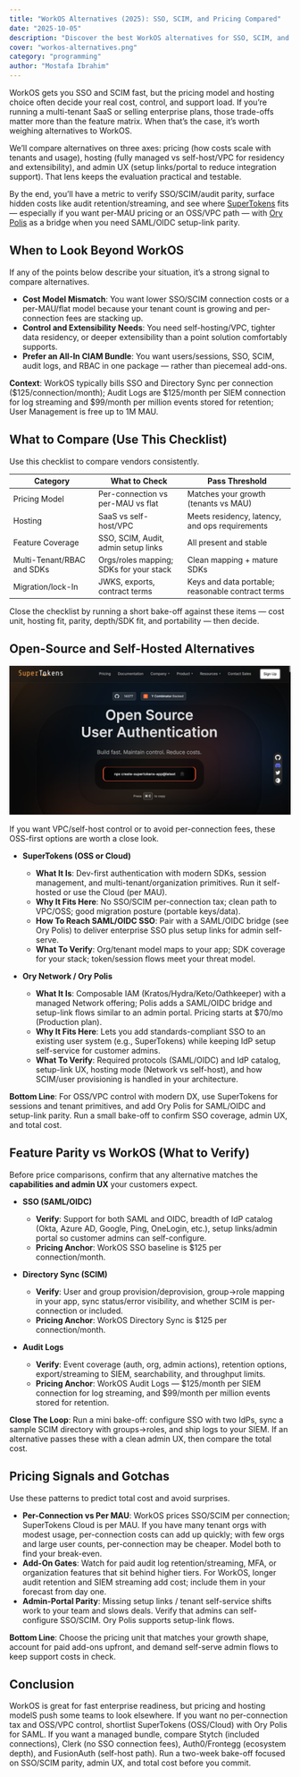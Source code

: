 ```yaml
---
title: "WorkOS Alternatives (2025): SSO, SCIM, and Pricing Compared"
date: "2025-10-05"
description: "Discover the best WorkOS alternatives for SSO, SCIM, and audit logs — open-source and managed options, pricing signals, and when SuperTokens fits."
cover: "workos-alternatives.png"
category: "programming"
author: "Mostafa Ibrahim"
---
```


WorkOS gets you SSO and SCIM fast, but the pricing model and hosting choice often decide your real cost, control, and support load. If you’re running a multi-tenant SaaS or selling enterprise plans, those trade-offs matter more than the feature matrix. When that’s the case, it’s worth weighing alternatives to WorkOS.

We’ll compare alternatives on three axes: pricing (how costs scale with tenants and usage), hosting (fully managed vs self-host/VPC for residency and extensibility), and admin UX (setup links/portal to reduce integration support). That lens keeps the evaluation practical and testable.

By the end, you’ll have a metric to verify SSO/SCIM/audit parity, surface hidden costs like audit retention/streaming, and see where [SuperTokens](https://supertokens.com/) fits &mdash; especially if you want per-MAU pricing or an OSS/VPC path &mdash; with [Ory Polis](https://www.ory.sh/polis) as a bridge when you need SAML/OIDC setup-link parity.

## When to Look Beyond WorkOS

If any of the points below describe your situation, it’s a strong signal to compare alternatives.

- **Cost Model Mismatch**: You want lower SSO/SCIM connection costs or a per-MAU/flat model because your tenant count is growing and per-connection fees are stacking up.
- **Control and Extensibility Needs**: You need self-hosting/VPC, tighter data residency, or deeper extensibility than a point solution comfortably supports.
- **Prefer an All-In CIAM Bundle**: You want users/sessions, SSO, SCIM, audit logs, and RBAC in one package &mdash; rather than piecemeal add-ons.

**Context**: WorkOS typically bills SSO and Directory Sync per connection ($125/connection/month); Audit Logs are $125/month per SIEM connection for log streaming and $99/month per million events stored for retention; User Management is free up to 1M MAU.

## What to Compare (Use This Checklist)

Use this checklist to compare vendors consistently.

|Category|What to Check|Pass Threshold|
|---|---|---|
|Pricing Model|Per-connection vs per-MAU vs flat|Matches your growth (tenants vs MAU)|
|Hosting|SaaS vs self-host/VPC|Meets residency, latency, and ops requirements|
|Feature Coverage|SSO, SCIM, Audit, admin setup links|All present and stable|
|Multi-Tenant/RBAC and SDKs|Orgs/roles mapping; SDKs for your stack|Clean mapping + mature SDKs|
|Migration/lock-In|JWKS, exports, contract terms|Keys and data portable; reasonable contract terms|

Close the checklist by running a short bake-off against these items &mdash; cost unit, hosting fit, parity, depth/SDK fit, and portability &mdash; then decide.

## Open-Source and Self-Hosted Alternatives

![Supertokens](./Supertokens.png)

If you want VPC/self-host control or to avoid per-connection fees, these OSS-first options are worth a close look.

- **SuperTokens (OSS or Cloud)**

    - **What It Is**: Dev-first authentication with modern SDKs, session management, and multi-tenant/organization primitives. Run it self-hosted or use the Cloud (per MAU).
    - **Why It Fits Here**: No SSO/SCIM per-connection tax; clean path to VPC/OSS; good migration posture (portable keys/data).
    - **How To Reach SAML/OIDC SSO**: Pair with a SAML/OIDC bridge (see Ory Polis) to deliver enterprise SSO plus setup links for admin self-serve.
    - **What To Verify**: Org/tenant model maps to your app; SDK coverage for your stack; token/session flows meet your threat model.

- **Ory Network / Ory Polis**

    - **What It Is**: Composable IAM (Kratos/Hydra/Keto/Oathkeeper) with a managed Network offering; Polis adds a SAML/OIDC bridge and setup-link flows similar to an admin portal. Pricing starts at $70/mo (Production plan).
    - **Why It Fits Here**: Lets you add standards-compliant SSO to an existing user system (e.g., SuperTokens) while keeping IdP setup self-service for customer admins.
    - **What To Verify**: Required protocols (SAML/OIDC) and IdP catalog, setup-link UX, hosting mode (Network vs self-host), and how SCIM/user provisioning is handled in your architecture.

**Bottom Line**: For OSS/VPC control with modern DX, use SuperTokens for sessions and tenant primitives, and add Ory Polis for SAML/OIDC and setup-link parity. Run a small bake-off to confirm SSO coverage, admin UX, and total cost.

## Feature Parity vs WorkOS (What to Verify)

Before price comparisons, confirm that any alternative matches the **capabilities and admin UX** your customers expect.

- **SSO (SAML/OIDC)**

    - **Verify**: Support for both SAML and OIDC, breadth of IdP catalog (Okta, Azure AD, Google, Ping, OneLogin, etc.), setup links/admin portal so customer admins can self-configure.
    - **Pricing Anchor**: WorkOS SSO baseline is $125 per connection/month.

- **Directory Sync (SCIM)**

    - **Verify**: User and group provision/deprovision, group→role mapping in your app, sync status/error visibility, and whether SCIM is per-connection or included.
    - **Pricing Anchor**: WorkOS Directory Sync is $125 per connection/month.

- **Audit Logs**

    - **Verify**: Event coverage (auth, org, admin actions), retention options, export/streaming to SIEM, searchability, and throughput limits.
    - **Pricing Anchor**: WorkOS Audit Logs &mdash; $125/month per SIEM connection for log streaming, and $99/month per million events stored for retention.

**Close The Loop**: Run a mini bake-off: configure SSO with two IdPs, sync a sample SCIM directory with groups→roles, and ship logs to your SIEM. If an alternative passes these with a clean admin UX, then compare the total cost.

## Pricing Signals and Gotchas

Use these patterns to predict total cost and avoid surprises.

- **Per-Connection vs Per MAU**: WorkOS prices SSO/SCIM per connection; SuperTokens Cloud is per MAU. If you have many tenant orgs with modest usage, per-connection costs can add up quickly; with few orgs and large user counts, per-connection may be cheaper. Model both to find your break-even.
- **Add-On Gates**: Watch for paid audit log retention/streaming, MFA, or organization features that sit behind higher tiers. For WorkOS, longer audit retention and SIEM streaming add cost; include them in your forecast from day one.
- **Admin-Portal Parity**: Missing setup links / tenant self-service shifts work to your team and slows deals. Verify that admins can self-configure SSO/SCIM. Ory Polis supports setup-link flows.

**Bottom Line**: Choose the pricing unit that matches your growth shape, account for paid add-ons upfront, and demand self-serve admin flows to keep support costs in check.

## Conclusion

WorkOS is great for fast enterprise readiness, but pricing and hosting modelS push some teams to look elsewhere. If you want no per-connection tax and OSS/VPC control, shortlist SuperTokens (OSS/Cloud) with Ory Polis for SAML. If you want a managed bundle, compare Stytch (included connections), Clerk (no SSO connection fees), Auth0/Frontegg (ecosystem depth), and FusionAuth (self-host path). Run a two-week bake-off focused on SSO/SCIM parity, admin UX, and total cost before you commit.